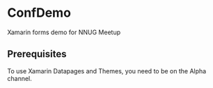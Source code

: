 # ConfDemo
Xamarin forms demo for NNUG Meetup

## Prerequisites
To use Xamarin Datapages and Themes, you need to be on the Alpha channel.

